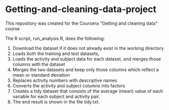 # Getting-and-cleaning-data-project
This repository was created for the Coursera "Getting and cleaning data" course

The R script, run_analysis.R, does the following:

1. Download the dataset if it does not already exist in the working directory
2. Loads both the training and test datasets, 
3. Loads the activity and subject data for each dataset, and merges those columns with the dataset
4. Merges the two datasets and keep only those columns which reflect a mean or standard deviation
5. Replaces activity numbers with descriptive names
6. Converts the activity and subject columns into factors
7. Creates a tidy dataset that consists of the average (mean) value of each variable for each subject and activity pair.
8. The end result is shown in the file tidy.txt.
